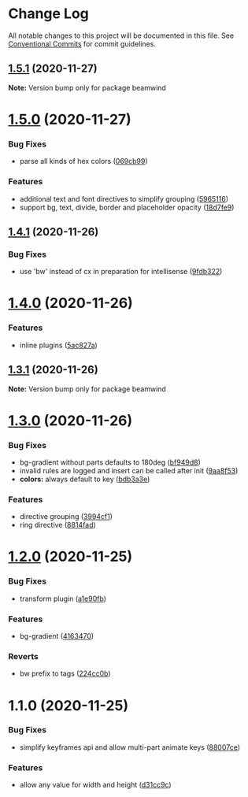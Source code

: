 # Change Log

All notable changes to this project will be documented in this file.
See [Conventional Commits](https://conventionalcommits.org) for commit guidelines.

## [1.5.1](https://github.com/kenoxa/beamwind/compare/beamwind@1.5.0...beamwind@1.5.1) (2020-11-27)

**Note:** Version bump only for package beamwind

# [1.5.0](https://github.com/kenoxa/beamwind/compare/beamwind@1.4.1...beamwind@1.5.0) (2020-11-27)

### Bug Fixes

- parse all kinds of hex colors ([069cb99](https://github.com/kenoxa/beamwind/commit/069cb99c4b39e3c264f6b51a9e4b356a14892255))

### Features

- additional text and font directives to simplify grouping ([5965116](https://github.com/kenoxa/beamwind/commit/5965116e5dd35e790294078c28cce2c29e274dbc))
- support bg, text, divide, border and placeholder opacity ([18d7fe9](https://github.com/kenoxa/beamwind/commit/18d7fe9c0c3bb319bee75f11a1f96954ff9e0eb9))

## [1.4.1](https://github.com/kenoxa/beamwind/compare/beamwind@1.4.0...beamwind@1.4.1) (2020-11-26)

### Bug Fixes

- use 'bw' instead of cx in preparation for intellisense ([9fdb322](https://github.com/kenoxa/beamwind/commit/9fdb3226262609d5d732c1fa2f72d0796c6a8250))

# [1.4.0](https://github.com/kenoxa/beamwind/compare/beamwind@1.3.1...beamwind@1.4.0) (2020-11-26)

### Features

- inline plugins ([5ac827a](https://github.com/kenoxa/beamwind/commit/5ac827a30007854b47f03739676d1827144ce9c3))

## [1.3.1](https://github.com/kenoxa/beamwind/compare/beamwind@1.3.0...beamwind@1.3.1) (2020-11-26)

**Note:** Version bump only for package beamwind

# [1.3.0](https://github.com/kenoxa/beamwind/compare/beamwind@1.2.0...beamwind@1.3.0) (2020-11-26)

### Bug Fixes

- bg-gradient without parts defaults to 180deg ([bf949d8](https://github.com/kenoxa/beamwind/commit/bf949d81575ea2cc4ecea804280be7f3ee183092))
- invalid rules are logged and insert can be called after init ([9aa8f53](https://github.com/kenoxa/beamwind/commit/9aa8f53f3bdf32f7f7a014151d6e399b0ab18e26))
- **colors:** always default to key ([bdb3a3e](https://github.com/kenoxa/beamwind/commit/bdb3a3e97303e4db8dc5dcb7584ce7c6bbb4bb4e))

### Features

- directive grouping ([3994cf1](https://github.com/kenoxa/beamwind/commit/3994cf1304d32cb4d5834ee143c7f9d929dbdda9))
- ring directive ([8814fad](https://github.com/kenoxa/beamwind/commit/8814fadf802d7539e0686c6ba32ada1512ad6665))

# [1.2.0](https://github.com/kenoxa/beamwind/compare/beamwind@1.1.0...beamwind@1.2.0) (2020-11-25)

### Bug Fixes

- transform plugin ([a1e90fb](https://github.com/kenoxa/beamwind/commit/a1e90fb9f8d46b03a3fbfc47e1b607dbe7334362))

### Features

- bg-gradient ([4163470](https://github.com/kenoxa/beamwind/commit/4163470bdf43b0ae6fe22b2adac15d1bdf044832))

### Reverts

- bw prefix to tags ([224cc0b](https://github.com/kenoxa/beamwind/commit/224cc0bd6b0827df0c99471c324920699e8bd4cc))

# 1.1.0 (2020-11-25)

### Bug Fixes

- simplify keyframes api and allow multi-part animate keys ([88007ce](https://github.com/kenoxa/beamwind/commit/88007cec14322c5b58474174369bf4befd263807))

### Features

- allow any value for width and height ([d31cc9c](https://github.com/kenoxa/beamwind/commit/d31cc9ccb94ac16759ad9529d445a61b0d4aa787))
